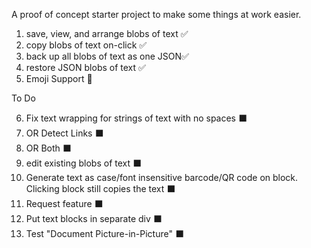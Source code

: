 A proof of concept starter project to make some things at work easier.
1. save, view, and arrange blobs of text ✅
2. copy blobs of text on-click ✅
3. back up all blobs of text as one JSON✅
4. restore JSON blobs of text ✅
5. Emoji Support 🍒

To Do

6. Fix text wrapping for strings of text with no spaces ⬛
7. OR Detect Links ⬛
8. OR Both ⬛
9. edit existing blobs of text ⬛
10. Generate text as case/font insensitive barcode/QR code on block. Clicking block still copies the text ⬛
11. Request feature ⬛
12. Put text blocks in separate div ⬛
13. Test "Document Picture-in-Picture" ⬛
